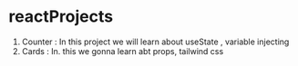 # reactProjects

1. Counter : In this project we will learn about useState , variable injecting 
2. Cards : In. this we gonna learn abt props, tailwind css
